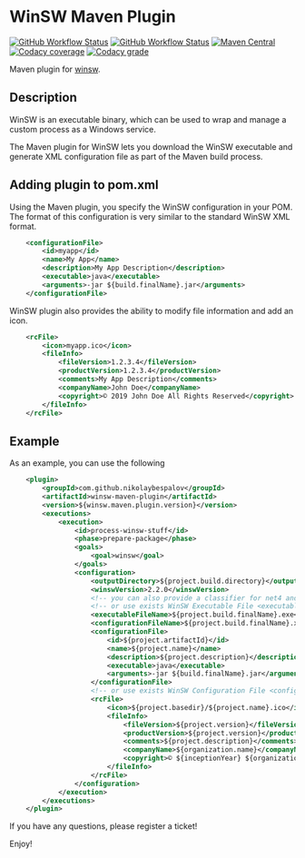 # WinSW Maven Plugin

[![GitHub Workflow Status](https://img.shields.io/github/workflow/status/nikolaybespalov/winsw-maven-plugin/Build?label=Build)](https://github.com/nikolaybespalov/winsw-maven-plugin/actions?query=workflow%3ABuild)
[![GitHub Workflow Status](https://img.shields.io/github/workflow/status/nikolaybespalov/winsw-maven-plugin/Deploy?label=Deploy)](https://github.com/nikolaybespalov/winsw-maven-plugin/actions?query=workflow%3ADeploy)
[![Maven Central](https://img.shields.io/maven-central/v/com.github.nikolaybespalov/winsw-maven-plugin.svg?label=Maven%20Central)](https://search.maven.org/search?q=g:%22com.github.nikolaybespalov%22%20AND%20a:%22winsw-maven-plugin%22)
[![Codacy coverage](https://img.shields.io/codacy/coverage/76a37ca267664b63bb71d5cd79b8df25)](https://app.codacy.com/gh/nikolaybespalov/winsw-maven-plugin)
[![Codacy grade](https://img.shields.io/codacy/grade/76a37ca267664b63bb71d5cd79b8df25)](https://app.codacy.com/gh/nikolaybespalov/winsw-maven-plugin)

Maven plugin for [winsw](https://github.com/kohsuke/winsw).

## Description
WinSW is an executable binary, which can be used to wrap and manage a custom process as a Windows service.

The Maven plugin for WinSW lets you download the WinSW executable and generate XML configuration file as part of the Maven build process.

## Adding plugin to pom.xml

Using the Maven plugin, you specify the WinSW configuration in your POM. 
The format of this configuration is very similar to the standard WinSW XML format.

```xml
    <configurationFile>
        <id>myapp</id>
        <name>My App</name>
        <description>My App Description</description>
        <executable>java</executable>
        <arguments>-jar ${build.finalName}.jar</arguments>
    </configurationFile>
```

WinSW plugin also provides the ability to modify file information and add an icon.

```xml
    <rcFile>
        <icon>myapp.ico</icon>
        <fileInfo>
            <fileVersion>1.2.3.4</fileVersion>
            <productVersion>1.2.3.4</productVersion>
            <comments>My App Description</comments>
            <companyName>John Doe</companyName>
            <copyright>© 2019 John Doe All Rights Reserved</copyright>
        </fileInfo>
    </rcFile>
```

## Example

As an example, you can use the following

```xml
    <plugin>
        <groupId>com.github.nikolaybespalov</groupId>
        <artifactId>winsw-maven-plugin</artifactId>
        <version>${winsw.maven.plugin.version}</version>
        <executions>
            <execution>
                <id>process-winsw-stuff</id>
                <phase>prepare-package</phase>
                <goals>
                    <goal>winsw</goal>
                </goals>
                <configuration>
                    <outputDirectory>${project.build.directory}</outputDirectory>
                    <winswVersion>2.2.0</winswVersion>
                    <!-- you can also provide a classifier for net4 and other builds, default is bin <winswClassifier>net4</winswClassifier> -->
                    <!-- or use exists WinSW Executable File <executableFilePath>...</executableFilePath> -->
                    <executableFileName>${project.build.finalName}.exe</executableFileName>
                    <configurationFileName>${project.build.finalName}.xml</configurationFileName>
                    <configurationFile>
                        <id>${project.artifactId}</id>
                        <name>${project.name}</name>
                        <description>${project.description}</description>
                        <executable>java</executable>
                        <arguments>-jar ${build.finalName}.jar</arguments>
                    </configurationFile>
                    <!-- or use exists WinSW Configuration File <configurationFilePath>...</configurationFilePath> -->
                    <rcFile>
                        <icon>${project.basedir}/${project.name}.ico</icon>
                        <fileInfo>
                            <fileVersion>${project.version}</fileVersion>
                            <productVersion>${project.version}</productVersion>
                            <comments>${project.description}</comments>
                            <companyName>${organization.name}</companyName>
                            <copyright>© ${inceptionYear} ${organization.name} All Rights Reserved</copyright>
                        </fileInfo>
                    </rcFile>
                </configuration>
            </execution>
        </executions>
    </plugin>
```

If you have any questions, please register a ticket!

Enjoy!
